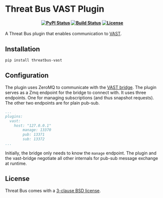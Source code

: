 Threat Bus VAST Plugin
======================

<h4 align="center">

[![PyPI Status][pypi-badge]][pypi-url]
[![Build Status][ci-badge]][ci-url]
[![License][license-badge]][license-url]

</h4>

A Threat Bus plugin that enables communication to [VAST](https://github.com/tenzir/vast).


## Installation

```sh
pip install threatbus-vast
```

## Configuration

The plugin uses ZeroMQ to communicate with the
[VAST bridge](https://github.com/tenzir/threatbus/tree/master/apps/vast). The
plugin serves as a Zmq endpoint for the bridge to connect with. It uses three
endpoints. One for managing subscriptions (and thus snapshot requests). The
other two endpoints are for plain pub-sub.

```yaml
...
plugins:
  vast:
    host: "127.0.0.1"
        manage: 13370
        pub: 13371
        sub: 13372
...
```

Initially, the bridge only needs to know the `manage` endpoint. The plugin and
the vast-bridge negotiate all other internals for pub-sub message exchange at
runtime.

## License

Threat Bus comes with a [3-clause BSD license][license-url].

[pypi-badge]: https://img.shields.io/pypi/v/threatbus-vast.svg
[pypi-url]: https://pypi.org/project/threatbus-vast
[ci-url]: https://github.com/tenzir/threatbus/actions?query=branch%3Amaster
[ci-badge]: https://github.com/tenzir/threatbus/workflows/Python%20Egg/badge.svg?branch=master
[license-badge]: https://img.shields.io/badge/license-BSD-blue.svg
[license-url]: https://github.com/tenzir/threatbus/blob/master/COPYING
